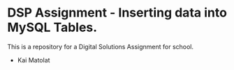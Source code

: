 # DSP Assignment - Inserting data into MySQL Tables.

This is a repository for a Digital Solutions Assignment for school.

- Kai Matolat
